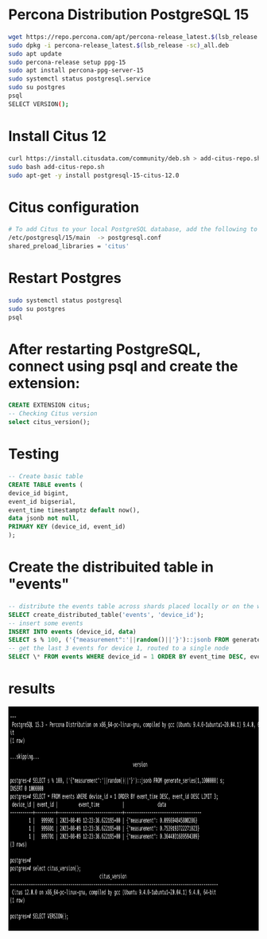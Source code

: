 # Percona Distribution PostgreSQL 15

```bash
wget https://repo.percona.com/apt/percona-release_latest.$(lsb_release -sc)_all.deb
sudo dpkg -i percona-release_latest.$(lsb_release -sc)_all.deb
sudo apt update
sudo percona-release setup ppg-15
sudo apt install percona-ppg-server-15
sudo systemctl status postgresql.service
sudo su postgres
psql
SELECT VERSION();
```

# Install Citus 12

```bash
curl https://install.citusdata.com/community/deb.sh > add-citus-repo.sh
sudo bash add-citus-repo.sh
sudo apt-get -y install postgresql-15-citus-12.0
```

# Citus configuration

```bash
# To add Citus to your local PostgreSQL database, add the following to postgresql.conf:
/etc/postgresql/15/main  -> postgresql.conf
shared_preload_libraries = 'citus'
```

# Restart Postgres

```bash
sudo systemctl status postgresql
sudo su postgres
psql
```

# After restarting PostgreSQL, connect using psql and create the extension:

```sql
CREATE EXTENSION citus;
-- Checking Citus version
select citus_version();
```

# Testing

```sql
-- Create basic table
CREATE TABLE events (
device_id bigint,
event_id bigserial,
event_time timestamptz default now(),
data jsonb not null,
PRIMARY KEY (device_id, event_id)
);
```

# Create the distribuited table in "events"

```sql
-- distribute the events table across shards placed locally or on the worker nodes
SELECT create_distributed_table('events', 'device_id');
-- insert some events
INSERT INTO events (device_id, data)
SELECT s % 100, ('{"measurement":'||random()||'}')::jsonb FROM generate_series(1,1000000) s;
-- get the last 3 events for device 1, routed to a single node
SELECT \* FROM events WHERE device_id = 1 ORDER BY event_time DESC, event_id DESC LIMIT 3;
```

# results

 <p align="center">
    <img width="800" height="450" src="result.png">
</p>
